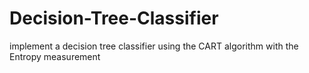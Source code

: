 # Decision-Tree-Classifier
implement a decision tree classifier using the CART algorithm with the Entropy measurement
